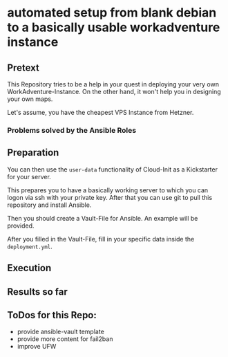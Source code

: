 # automated setup from blank debian to a basically usable workadventure instance

## Pretext

This Repository tries to be a help in your quest in deploying your very own WorkAdventure-Instance.
On the other hand, it won't help you in designing your own maps. 

Let's assume, you have the cheapest VPS Instance from Hetzner.

### Problems solved by the Ansible Roles

## Preparation

You can then use the `user-data` functionality of Cloud-Init as a Kickstarter for your server. 

This prepares you to have a basically working server to which you can logon via ssh with your private key. 
After that you can use git to pull this repository and install Ansible.

Then you should create a Vault-File for Ansible. An example will be provided.

After you filled in the Vault-File, fill in your specific data inside the `deployment.yml`.

## Execution

## Results so far

## ToDos for this Repo:

* provide ansible-vault template
* provide more content for fail2ban
* improve UFW
